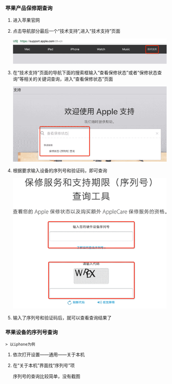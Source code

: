 
### 苹果产品保修期查询

1. 进入苹果官网

2. 点击导航部分最后一个“技术支持”,进入“技术支持”页面

    ![](images/1.png)

3. 在“技术支持”页面的导航下面的搜索框输入“查看保修状态”或者“保修状态查询”等相关的关键词查询，进入“查看保修状态”页面

    ![](images/2.png)

4. 根据要求输入设备的序列号和验证码，即可查询

    ![](images/3.png)

5. 输入了序列号和验证码后，就可以查看查询结果了

### 苹果设备的序列号查询

    > 以iphone为例

1. 依次打开设置——通用——关于本机

2. 在“关于本机”界面找“序列号”项

    序列号的查询比较简单，没有截图
